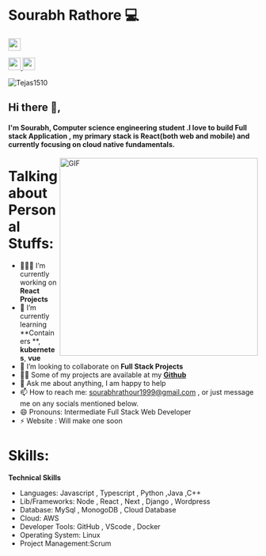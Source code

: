 # Sourabh Rathore 💻
<p>
<a href="https://twitter.com/_Rathoresourabh"><img src="https://aleen42.github.io/badges/src/twitter.svg" height=25></a> 

<a href="https://www.linkedin.com/in/sourabh-rathore-664125154/"><img src="https://img.shields.io/badge/linkedin-%230077B5.svg?&style=for-the-badge&logo=linkedin&logoColor=white" height=25>
<a href="https://www.instagram.com/wtfsourabh/"><img src="https://img.shields.io/badge/instagram-%23E4405F.svg?&style=for-the-badge&logo=instagram&logoColor=white" height=25>

 </a> 
</p>
 
<p align="left"> <img src="https://komarev.com/ghpvc/?username=Tejas1510" alt="Tejas1510" /> </p> 
  
## Hi there 👋,           
#### I'm Sourabh, Computer science engineering student .I love to build Full stack Application , my primary stack is React(both web and mobile) and currently focusing on cloud native fundamentals.

<img align="right" alt="GIF" src="https://miro.medium.com/max/875/1*Urc28sbnORGOW5oyohQ06g.gif" width="400px" />  

# Talking about Personal Stuffs:

- 👨🏽‍💻 I’m currently working on **React Projects**
- 🌱 I’m currently learning **Containers **, **kubernetes**, **vue**
- 👯 I’m looking to collaborate on **Full Stack Projects**</a>
- 👨‍💻 Some of my projects are available at my <a href="https://github.com/Rathoresourabh?tab=repositories">**Github**</a>
- 💬 Ask me about anything, I am happy to help
- 📫 How to reach me: sourabhrathour1999@gmail.com , or just message me on any socials mentioned below.
- 😄 Pronouns: Intermediate Full Stack Web Developer
- ⚡ Website : Will make one soon</a>

# Skills:

**Technical Skills**
- Languages: Javascript , Typescript , Python ,Java ,C++ 
- Lib/Frameworks: Node , React , Next , Django ,  Wordpress 
- Database:  MySql , MonogoDB , Cloud Database
- Cloud: AWS
- Developer Tools: GitHub , VScode , Docker
- Operating System: Linux
- Project Management:Scrum


